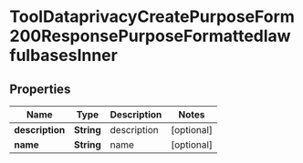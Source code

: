 

# ToolDataprivacyCreatePurposeForm200ResponsePurposeFormattedlawfulbasesInner


## Properties

| Name | Type | Description | Notes |
|------------ | ------------- | ------------- | -------------|
|**description** | **String** | description |  [optional] |
|**name** | **String** | name |  [optional] |



